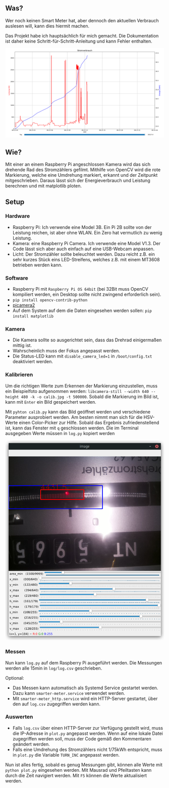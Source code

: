 Was?
----
Wer noch keinen Smart Meter hat, aber dennoch den aktuellen Verbrauch auslesen will,
kann dies hiermit machen.

Das Projekt habe ich hauptsächlich für mich gemacht.
Die Dokumentation ist daher keine Schritt-für-Schritt-Anleitung und kann Fehler enthalten.

![Beispiel: Stromverbrauch an einem Tag](images/plot.png)


Wie?
---
Mit einer an einem Raspberry Pi angeschlossen Kamera wird
das sich drehende Rad des Stromzählers gefilmt.
Mithilfe von OpenCV wird die rote Markierung, welche eine Umdrehung markiert,
erkannt und der Zeitpunkt mitgeschrieben. Daraus lässt sich der Energieverbrauch
und Leistung berechnen und mit matplotlib ploten.


Setup
-----

### Hardware

- Raspberry Pi: Ich verwende eine Model 3B. Ein Pi 2B sollte von der Leistung reichen, ist aber ohne WLAN.
  Ein Zero hat vermutlich zu wenig Leistung.
- Kamera: eine Raspberry Pi Camera. Ich verwende eine Model V1.3.
  Der Code lässt sich aber auch einfach auf eine USB-Webcam anpassen.
- Licht: Der Stromzähler sollte beleuchtet werden. Dazu reicht z.B.
  ein sehr kurzes Stück eins LED-Streifens, welches z.B. mit einem MT3608 betrieben werden kann.

### Software

- Raspberry Pi mit `Raspberry Pi OS 64bit` (bei 32Bit muss OpenCV kompiliert werden,
  ein Desktop sollte nicht zwingend erforderlich sein).
- `pip install opencv-contrib-python`
- [picamera2](https://github.com/raspberrypi/picamera2#installation)
- Auf dem System auf dem die Daten eingesehen werden sollen: `pip install matplotlib`

### Kamera

- Die Kamera sollte so ausgerichtet sein, dass das Drehrad einigermaßen mittig ist.
- Wahrscheinlich muss der Fokus angepasst werden.
- Die Status-LED kann mit `disable_camera_led=1` in `/boot/config.txt` deaktiviert werden.

### Kalibrieren

Um die richtigen Werte zum Erkennen der Markierung einzustellen,
muss ein Beispielfoto aufgenommen werden:
`libcamera-still --width 640 --height 480 -k -o calib.jpg -t 500000`.
Sobald die Markierung im Bild ist, kann mit `Enter` ein Bild gespeichert werden.

Mit `pyhton calib.py` kann das Bild geöffnet werden und verschiedene Parameter ausprobiert werden.
Am besten nimmt man sich für die HSV-Werte einen Color-Picker zur Hilfe.
Sobald das Ergebnis zufriedenstellend ist, kann das Fenster mit `q` geschlossen werden.
Die im Terminal ausgegeben Werte müssen in `log.py` kopiert werden

![Beispiel: Kalibrieren](images/calib.png)

### Messen

Nun kann `log.py` auf dem Raspberry Pi ausgeführt werden. Die Messungen werden alle 15min in `log/log.csv` geschrieben.

Optional:

- Das Messen kann automatisch als Systemd Service gestartet werden.
  Dazu kann `smarter-meter.service` verwendet werden.
- Mit `smarter-meter_http.service` wird ein HTTP-Server gestartet, über den auf `log.csv`
  zugegriffen werden kann.

### Auswerten

- Falls `log.csv` über einen HTTP-Server zur Verfügung gestellt wird, muss die IP-Adresse in `plot.py` angepasst werden.
  Wenn auf eine lokale Datei zugegriffen werden soll, muss der Code gemäß den Kommentaren geändert werden.
- Falls eine Umdrehung des Stromzählers nicht 1/75kWh entspricht, muss in `plot.py` die Variable `TURN_INC` angepasst
  werden.

Nun ist alles fertig, sobald es genug Messungen gibt, können alle Werte mit `python plot.py`
eingesehen werden. Mit Mausrad und Pfeiltasten kann durch die Zeit navigiert werden.
Mit `F5` können die Werte aktualisiert werden.
